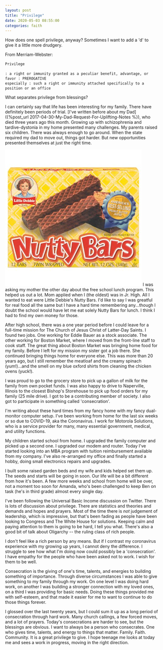 ```yaml
---
layout: post
title: "Privilege"
date: 2020-05-03 08:55:00
categories: faith
---
```


How does one spell privilege, anyway? Sometimes I want to add a 'd' to give it a little more drudgery. 

From Merriam-Webster:

    Privilege

    : a right or immunity granted as a peculiar benefit, advantage, or favor : PREROGATIVE
    especially : such a right or immunity attached specifically to a position or an office

What separates privilege from blessings?

I can certainly say that life has been interesting for my family. There have definitely been periods of trial. [I've written before about my Dad]({%post_url 2017-04-30-My-Dad-Request-For-Uplifting-Notes %}), who died three years ago this month. Growing up with schizophrenia and tardive-dystonia in my home presented many challenges. My parents raised six children. There was always enough to go around. When the state required my dad to move out, things got harder. But new opportunities presented themselves at just the right time.

![Little Debbie Nutty Bars](/img/nuttybars.jpeg "Little Debbie Nutty Bars")
I was asking my mother the other day about the free school lunch program. This helped us out a lot. Mom applied when I (the oldest) was in Jr. High. All I wanted to eat were Little Debbie's Nutty Bars. I'd like to say I was greatful for real food all the same but I have a hard time remembering any...though I doubt the school would have let me eat solely Nutty Bars for lunch. I think I had to find my own money for those.

After high school, there was a one year period before I could leave for a full-time mission for The Church of Jesus Christ of Latter-Day Saints. I found two jobs. One working for Eddie Bauer as a stock associate. The other working for Boston Market, where I moved from the front-line staff to cook staff. The great thing about Boston Market was bringing home food for my family. Before I left for my mission my sister got a job there. She continued bringing things home for everyone else. This was more than 20 years ago, but I still remember the meatloaf and the creamy spinach (yum!)...and the smell on my blue oxford shirts from cleaning the chicken ovens (yuck!).

I was proud to go to the grocery store to pick up a gallon of milk for the family from own pocket funds. I was also happy to drive to Naperville, Illinois to the closest Bishop's Storehouse to pick up food orders for my family (25 mile drive). I got to be a contributing member of society. I also got to participate in something called 'consecration'.

I'm writing about these hard times from my fancy home with my fancy dual-monitor computer setup. I've been working from home for the last six weeks or so due to COVID-19, aka the Coronavirus. I work for Motorola Solutions, who is a service provider for many, many essential government, medical, and utility functions.

My children started school from home. I upgraded the family computer and picked up a second one. I upgraded our modem and router. Today I've started looking into an MBA program with tuition reimbursement available from my company. I've also re-arranged my office and finally started a hobby, doing small electronics repairs and upgrades.

I built some raised garden beds and my wife and kids helped set them up. The seeds and starts will be going in soon. Our life will be a bit different from how it's been. A few more weeks and school from home will be over, not a moment too soon for Amanda, who's been challenged to keep Ben on task (he's in third grade) almost every single day.

I've been following the Universal Basic Income discussion on Twitter. There is lots of discussion about privilege. There are statistics and theories and demands and hopes and prayers. Most of the time there is *not* judgement of leadership, which is impressive, but that's been fading as people have been looking to Congress and The White House for solutions. Keeping calm and paying attention to them is going to be hard, I tell you what. There's also a good bit of talk about Oligarchy -- the ruling class of rich people.

I don't feel like a rich person by any means. But if I contrast my coronavirus experience with my growing up years, I cannot deny the difference. I struggle to see how what I'm doing now could possibly be a 'consecration'. I have empathy for the people who have been asked not to work. I wish for them to be well.

Consecration is the giving of one's time, talents, and energies to building something of importance. Through diverse circumstances I was able to give something to my family through my work. On one level I was doing hard work, on another I was building a stronger connection with my loved ones, on a third I was providing for basic needs. Doing these things provided me with self-esteem, and that made it easier for me to want to continue to do those things forever. 

I glossed over the last twenty years, but I could sum it up as a long period of consecration through hard work. Many church callings, a few forced moves, and a lot of prayers. Today's consecrations are harder to see, but the blessings are obvious. I want to always be a person who consecrates. One who gives time, talents, and energy to things that matter. Family. Faith. Community. It is a great privilege to give. I hope teenage me looks at today me and sees a work in progress, moving in the right direction.